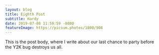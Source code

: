 ```yaml
---
layout: blog
title: Eighth Post
subtitle: Hardy
date: 2019-07-08 11:59:59 -0800
featureImage: https://picsum.photos/1800/908
---
```

This is the post body, where I write about our last chance to party before the Y2K bug destroys us all.
